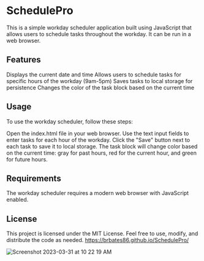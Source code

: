 # SchedulePro
This is a simple workday scheduler application built using JavaScript that allows users to schedule tasks throughout the workday. It can be run in a web browser.

## Features
Displays the current date and time
Allows users to schedule tasks for specific hours of the workday (9am-5pm)
Saves tasks to local storage for persistence
Changes the color of the task block based on the current time

## Usage
To use the workday scheduler, follow these steps:

Open the index.html file in your web browser.
Use the text input fields to enter tasks for each hour of the workday.
Click the "Save" button next to each task to save it to local storage.
The task block will change color based on the current time: gray for past hours, red for the current hour, and green for future hours.

## Requirements
The workday scheduler requires a modern web browser with JavaScript enabled.

## License
This project is licensed under the MIT License. Feel free to use, modify, and distribute the code as needed. https://brbates86.github.io/SchedulePro/


![Screenshot 2023-03-31 at 10 22 19 AM](https://user-images.githubusercontent.com/110508944/229162459-464482cc-487a-4af7-a751-227822ccfec3.png)
